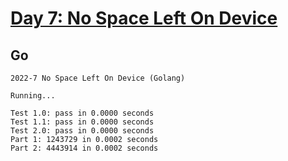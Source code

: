 # [Day 7: No Space Left On Device](https://adventofcode.com/2022/day/7)

## Go

```text
2022-7 No Space Left On Device (Golang)

Running...

Test 1.0: pass in 0.0000 seconds
Test 1.1: pass in 0.0000 seconds
Test 2.0: pass in 0.0000 seconds
Part 1: 1243729 in 0.0002 seconds
Part 2: 4443914 in 0.0002 seconds
```
